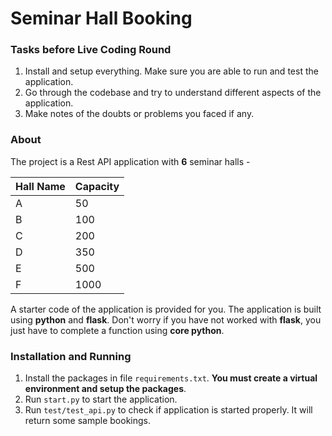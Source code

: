 # Seminar Hall Booking

### **Tasks before Live Coding Round**

1. Install and setup everything. Make sure you are able to run and test the application.
2. Go through the codebase and try to understand different aspects of the application.
3. Make notes of the doubts or problems you faced if any.

### About

The project is a Rest API application with **6** seminar halls - 

| Hall Name | Capacity |
| --------- | -------- |
| A         | 50       |
| B         | 100      |
| C         | 200      |
| D         | 350      |
| E         | 500      |
| F         | 1000     |

A starter code of the application is provided for you. The application is built using **python** and **flask**. Don't worry if you have not worked with **flask**, you just have to complete a function using **core python**.

### Installation and Running

1. Install the packages in file `requirements.txt`. **You must create a virtual environment and setup the packages**.
2. Run `start.py` to start the application.
3. Run `test/test_api.py` to check if application is started properly. It will return some sample bookings.

